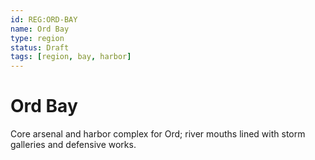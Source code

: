 ```yaml
---
id: REG:ORD-BAY
name: Ord Bay
type: region
status: Draft
tags: [region, bay, harbor]
---
```


# Ord Bay

Core arsenal and harbor complex for Ord; river mouths lined with storm galleries and defensive works.
